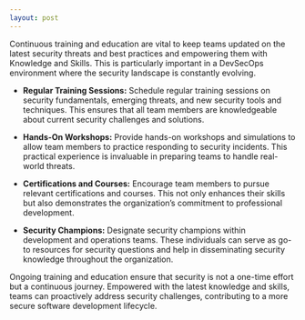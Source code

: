 ```yaml
---
layout: post
---
```


Continuous training and education are vital to keep teams updated on the latest security threats and best practices and empowering them with Knowledge and Skills. This is particularly important in a DevSecOps environment where the security landscape is constantly evolving.

- **Regular Training Sessions:** Schedule regular training sessions on security fundamentals, emerging threats, and new security tools and techniques. This ensures that all team members are knowledgeable about current security challenges and solutions.
  
- **Hands-On Workshops:** Provide hands-on workshops and simulations to allow team members to practice responding to security incidents. This practical experience is invaluable in preparing teams to handle real-world threats.
  
- **Certifications and Courses:** Encourage team members to pursue relevant certifications and courses. This not only enhances their skills but also demonstrates the organization’s commitment to professional development.
  
- **Security Champions:** Designate security champions within development and operations teams. These individuals can serve as go-to resources for security questions and help in disseminating security knowledge throughout the organization.

Ongoing training and education ensure that security is not a one-time effort but a continuous journey. Empowered with the latest knowledge and skills, teams can proactively address security challenges, contributing to a more secure software development lifecycle.
